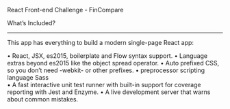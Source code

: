 React Front-end Challenge - FinCompare

What’s Included?
________________________________________

This app has everything to build a modern single-page React app:

•	React, JSX, es2015, boilerplate and Flow syntax support.
•	Language extras beyond es2015 like the object spread operator.
•	Auto prefixed CSS, so you don’t need -webkit- or other prefixes.
•	preprocessor scripting language Sass  
•	A fast interactive unit test runner with built-in support for coverage reporting with Jest and Enzyme.
•	A live development server that warns about common mistakes.
